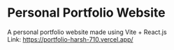 # Personal Portfolio Website
A personal portfolio website made using Vite + React.js<br>
Link: https://portfolio-harsh-710.vercel.app/